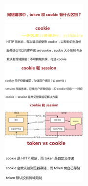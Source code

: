 <img src="../image/image-20220714100252097.png" alt="image-20220714100252097" style="zoom:25%;" />

<img src="../image/image-20220714100417911.png" alt="image-20220714100417911" style="zoom:25%;" />

<img src="../image/image-20220714102749671.png" alt="image-20220714102749671" style="zoom:25%;" />

<img src="../image/image-20220714102948488.png" alt="image-20220714102948488" style="zoom:25%;" />

<img src="../image/image-20220714103458930.png" alt="image-20220714103458930" style="zoom:25%;" />
